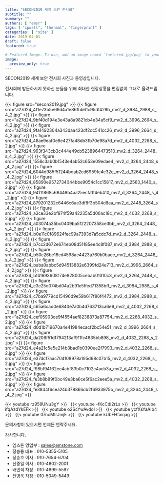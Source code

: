 ```yaml
---
title: "SECON2019 세계 보안 전시회"
subtitle: ""
summary: ""
authors: [ "emsr" ]
tags: [ "ipwall", "thermal", "fingerprint" ]
categories: [ "site" ]
date: 2019-04-01
draft: false
featured: true

# Featured Image: Tu use, add an image named `faetured.jpg/png` to your page's folder.
image:
  preview_only: true
---
```


SECON2019 세계 보안 전시회 사진과 동영상입니다.

전시회에 방문하시지 못하신 분들을 위해 최대한 현장상황을 편집없이 그대로 올려드립니다.

{{< figure src="secon2019.jpg" >}}
{{< figure src="a27d24_4f1e73b5e69d4a1e86fbb61c95df428b_mv2_d_3984_2988_s_4_2.jpg" >}}
{{< figure src="a27d24_9bf40d194e3e43a8a9821cb4e34a5cf9_mv2_d_3996_2664_s_4_2.jpg" >}}
{{< figure src="a27d24_9fa1492304a343daa423df2dc541cc26_mv2_d_3996_2664_s_4_2.jpg" >}}
{{< figure src="a27d24_48ae9eaf0e9e427fa48db3fb70e98a7d_mv2_d_4032_2268_s_2.jpg" >}}
{{< figure src="a27d24_993f343cb3c444e49cb5238964473510_mv2_d_3264_2448_s_4_2.jpg" >}}
{{< figure src="a27d24_1556c3ab0b1543e4ab52c653e09edae4_mv2_d_3264_2448_s_4_2.jpg" >}}
{{< figure src="a27d24_6044d985f51244bdab2cd6959fe4e32e_mv2_d_3264_2448_s_4_2.jpg" >}}
{{< figure src="a27d24_85890e9572734044bbe9054c1cc15817_mv2_d_2560_1440_s_2.jpg" >}}
{{< figure src="a27d24_94111868c68448b4aa25ecfa1f4eb410_mv2_d_3264_2448_s_4_2.jpg" >}}
{{< figure src="a27d24_879201232c6446c6ae3df8f3b504d8aa_mv2_d_2448_3264_s_4_2.jpg" >}}
{{< figure src="a27d24_a3ce33e2bf974f59a42235a5d00ac18c_mv2_d_4032_2268_s_2.jpg" >}}
{{< figure src="a27d24_a03074a35bc0409ba5f22207358ce3bb_mv2_d_3264_2448_s_4_2.jpg" >}}
{{< figure src="a27d24_b0e11c0f89624fec99a7393d7a5cdc7d_mv2_d_3264_2448_s_4_2.jpg" >}}
{{< figure src="a27d24_b7cc2d672e674eb08d51185ee4c8f087_mv2_d_3984_2988_s_4_2.jpg" >}}
{{< figure src="a27d24_b50c26be18ed4598ae4423a760b0baee_mv2_d_3264_2448_s_4_2.jpg" >}}
{{< figure src="a27d24_baba0abbc5d94513882e6399fd24e713_mv2_d_3996_2664_s_4_2.jpg" >}}
{{< figure src="a27d24_bf41693608174e828005cebab01310c3_mv2_d_3264_2448_s_4_2.jpg" >}}
{{< figure src="a27d24_c3e25d074bd04a2b91e5ffed71358bff_mv2_d_3984_2988_s_4_2.jpg" >}}
{{< figure src="a27d24_c7ba9779cd15496d9e59b617f86f4472_mv2_d_3984_2988_s_4_2.jpg" >}}
{{< figure src="a27d24_c65a6cad0e6840e7a0b4d763713ca6e9_mv2_d_4032_2268_s_2.jpg" >}}
{{< figure src="a27d24_cef05903ce9f4554aef8238873a87754_mv2_d_2268_4032_s_2.jpg" >}}
{{< figure src="a27d24_d0d1b719670a4e41984ecacf2bc54e51_mv2_d_3996_2664_s_4_2.jpg" >}}
{{< figure src="a27d24_da206f51df794213af911fc4635bb898_mv2_d_4032_2268_s_2.jpg" >}}
{{< figure src="a27d24_e4a21c5e5e214b3bad1b0390ee2f7993_mv2_d_4032_2268_s_2.jpg" >}}
{{< figure src="a27d24_e37dc17aac704108978a195d68c07b15_mv2_d_4032_2268_s_2.jpg" >}}
{{< figure src="a27d24_f98bf94162ee4abf83b0c7102c4acb3a_mv2_d_4032_2268_s_2.jpg" >}}
{{< figure src="a27d24_fe3b8b89f0bc49e3ba6ce5f6ac2eee5a_mv2_d_4032_2268_s_2.jpg" >}}
{{< figure src="a27d24_fe3844f6cea24b378866db2f6933975b_mv2_d_3264_2448_s_4_2.jpg" >}}

{{< youtube rz959UNu3gY >}}
&nbsp;
{{< youtube -fKcCdi2rLs >}}
&nbsp;
{{< youtube ifqAzdYkEFk >}}
&nbsp;
{{< youtube o2ScYwAvdoI >}}
&nbsp;
{{< youtube ycfXsYaAIb4 >}}
&nbsp;
{{< youtube 07ncMIiUmjE >}}
&nbsp;
{{< youtube kUbFHfaiqag >}}
&nbsp;

문의사항이 있으시면 언제든 연락주세요.

감사합니다.

- 엠스톤 영업부 : sales@emstone.com
- 정승룡 대표 : 010-5355-5105
- 정승호 이사 : 010-7654-6704
- 신중일 이사 : 010-4802-2001
- 배민석 차장 : 010-4899-5587
- 전병욱 차장 : 010-5049-5449
